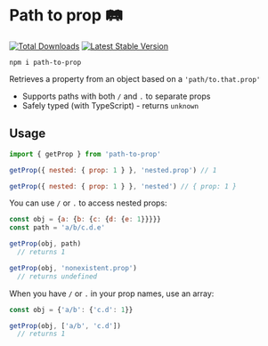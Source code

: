 # Path to prop 🛤

<a href="https://www.npmjs.com/package/path-to-prop"><img src="https://img.shields.io/npm/v/path-to-prop.svg" alt="Total Downloads"></a>
<a href="https://www.npmjs.com/package/path-to-prop"><img src="https://img.shields.io/npm/dw/path-to-prop.svg" alt="Latest Stable Version"></a>

```
npm i path-to-prop
```

Retrieves a property from an object based on a `'path/to.that.prop'`

- Supports paths with both `/` and `.` to separate props
- Safely typed (with TypeScript) - returns `unknown`

## Usage

```js
import { getProp } from 'path-to-prop'

getProp({ nested: { prop: 1 } }, 'nested.prop') // 1

getProp({ nested: { prop: 1 } }, 'nested') // { prop: 1 }
```

You can use `/` or `.` to access nested props:

```js
const obj = {a: {b: {c: {d: {e: 1}}}}}
const path = 'a/b/c.d.e'

getProp(obj, path)
  // returns 1

getProp(obj, 'nonexistent.prop')
  // returns undefined
```

When you have `/` or `.` in your prop names, use an array:

```js
const obj = {'a/b': {'c.d': 1}}

getProp(obj, ['a/b', 'c.d'])
  // returns 1
```
